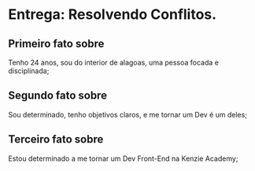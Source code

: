 # Entrega: Resolvendo Conflitos.

## Primeiro fato sobre <Brunno Miguel>
Tenho 24 anos, sou do interior de alagoas, uma pessoa focada e disciplinada;
  
## Segundo fato sobre <Brunno Miguel>
Sou determinado, tenho objetivos claros, e me tornar um Dev é um deles;

## Terceiro fato sobre <Brunno Miguel>
Estou determinado a me tornar um Dev Front-End na Kenzie Academy;
